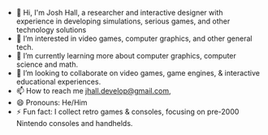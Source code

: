 - 👋 Hi, I'm Josh Hall, a researcher and interactive designer with experience in developing simulations, serious games, and other technology solutions
- 👀 I’m interested in video games, computer graphics, and other general tech.
- 🌱 I’m currently learning more about computer graphics, computer science and math.
- 💞️ I’m looking to collaborate on video games, game engines, & interactive educational experiences.
- 📫 How to reach me jhall.develop@gmail.com, 
- 😄 Pronouns: He/Him
- ⚡ Fun fact: I collect retro games & consoles, focusing on pre-2000 Nintendo consoles and handhelds.

<!---
jhallDevelop/jhallDevelop is a ✨ special ✨ repository because its `README.md` (this file) appears on your GitHub profile.
You can click the Preview link to take a look at your changes.
--->
